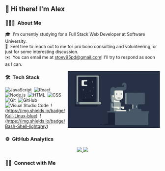 ## 👋 Hi there! I'm Alex

### 👨🏻‍💻 &nbsp;About Me

🎓 &nbsp;I'm currently studying for a Full Stack Web Developer at Software University.\
💬 &nbsp;Feel free to reach out to me for pro bono consulting and volunteering, or just for some interesting discussion.\
✉️ &nbsp;You can email me at stoev95pd@gmail.com! I'll try to respond as soon as I can.
<br>


<img alt="Night Coding" src="https://raw.githubusercontent.com/AVS1508/AVS1508/master/assets/Night-Coding.gif" align="right"/>

### 🛠 &nbsp;Tech Stack

![JavaScript](https://img.shields.io/badge/-JavaScript-333333?style=flat&logo=javascript)&nbsp;
![React](https://img.shields.io/badge/-React-333333?style=flat&logo=react)&nbsp;
![Node.js](https://img.shields.io/badge/-Node.js-333333?style=flat&logo=node.js)&nbsp;
![HTML](https://img.shields.io/badge/-HTML-333333?style=flat&logo=HTML5)&nbsp;
![CSS](https://img.shields.io/badge/-CSS-333333?style=flat&logo=CSS3&logoColor=1572B6)&nbsp;
![Git](https://img.shields.io/badge/-Git-333333?style=flat&logo=git)&nbsp;
![GitHub](https://img.shields.io/badge/-GitHub-333333?style=flat&logo=github)&nbsp;
![Visual Studio Code](https://img.shields.io/badge/-Visual%20Studio%20Code-333333?style=flat&logo=visual-studio-code&logoColor=007ACC)&nbsp;
!(https://img.shields.io/badge/Kali-Linux-blue)&nbsp;
!(https://img.shields.io/badge/Bash-Shell-lightgrey)&nbsp;

### ⚙️ &nbsp;GitHub Analytics

<p align="center">
<a href="https://github.com/InnerPulse">
  <img height="180em" src="https://github-readme-stats-eight-theta.vercel.app/api?username=InnerPulse&show_icons=true&theme=react&include_all_commits=true&count_private=true "/>
  <img height="180em" src="https://github-readme-stats-eight-theta.vercel.app/api/top-langs/?username=InnerPulse&layout=compact&langs_count=8&hide=java,r&theme=react "/>
</a>
</p>

### 🤝🏻 &nbsp;Connect with Me

<p align="center">
<a ></a>
</p>

